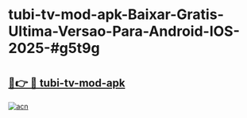 # tubi-tv-mod-apk-Baixar-Gratis-Ultima-Versao-Para-Android-IOS-2025-#g5t9g

# <h2><a href="https://ainizakaria.my?title=tubi-tv-mod-apk&ref=24M">🔗👉 🔴 tubi-tv-mod-apk</a></h2>

[![acn](https://github.com/user-attachments/assets/0f9c940e-d8b0-45ae-aac7-cd30a18b3e1c)](https://ainizakaria.my?title=tubi-tv-mod-apk&ref=24M)

